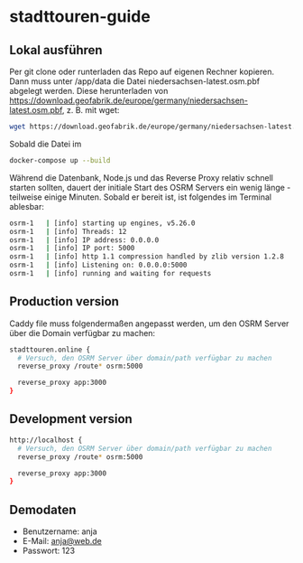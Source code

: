 # stadttouren-guide


## Lokal ausführen 

Per git clone oder runterladen das Repo auf eigenen Rechner kopieren.
Dann muss unter /app/data die Datei niedersachsen-latest.osm.pbf abgelegt werden. Diese herunterladen von https://download.geofabrik.de/europe/germany/niedersachsen-latest.osm.pbf, z. B. mit wget: 
```bash 
wget https://download.geofabrik.de/europe/germany/niedersachsen-latest.osm.pbf
```

Sobald die Datei im 

```bash
docker-compose up --build
```

Während die Datenbank, Node.js und das Reverse Proxy relativ schnell starten sollten, dauert der initiale Start des OSRM Servers ein wenig länge - teilweise einige Minuten. Sobald er bereit ist, ist folgendes im Terminal ablesbar: 

```bash
osrm-1   | [info] starting up engines, v5.26.0
osrm-1   | [info] Threads: 12
osrm-1   | [info] IP address: 0.0.0.0
osrm-1   | [info] IP port: 5000
osrm-1   | [info] http 1.1 compression handled by zlib version 1.2.8
osrm-1   | [info] Listening on: 0.0.0.0:5000
osrm-1   | [info] running and waiting for requests
```

## Production version 
Caddy file muss folgendermaßen angepasst werden, um den OSRM Server über die Domain verfügbar zu machen: 
```bash 
stadttouren.online {
  # Versuch, den OSRM Server über domain/path verfügbar zu machen 
  reverse_proxy /route* osrm:5000

  reverse_proxy app:3000
}
```


## Development version 
```bash
http://localhost {
  # Versuch, den OSRM Server über domain/path verfügbar zu machen 
  reverse_proxy /route* osrm:5000

  reverse_proxy app:3000
}
``` 


## Demodaten 

- Benutzername: anja
- E-Mail: anja@web.de 
- Passwort: 123 